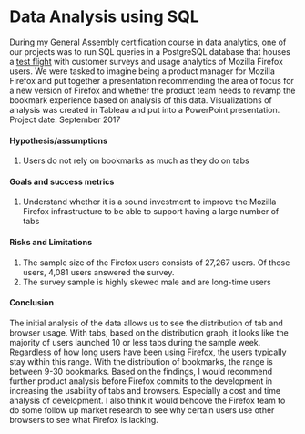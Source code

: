 # Data Analysis using SQL
During my General Assembly certification course in data analytics, one of our projects was to run SQL queries in a PostgreSQL database that houses a [test flight](https://web.archive.org/web/20160304073326/https://testpilot.mozillalabs.com/testcases/a-week-life-2/aggregated-data.html) with customer surveys and usage analytics of Mozilla Firefox users. We were tasked to imagine being a product manager for Mozilla Firefox and put together a presentation recommending the area of focus for a new version of Firefox and whether the product team needs to revamp the bookmark experience based on analysis of this data. Visualizations of analysis was created in Tableau and put into a PowerPoint presentation. Project date: September 2017

#### Hypothesis/assumptions
1. Users do not rely on bookmarks as much as they do on tabs
#### Goals and success metrics
1. Understand whether it is a sound investment to improve the Mozilla Firefox infrastructure to be able to support having a large number of tabs
#### Risks and Limitations 
1. The sample size of the Firefox users consists of 27,267 users. Of those users, 4,081 users answered the survey. 
2. The survey sample is highly skewed male and are long-time users
#### Conclusion
The initial analysis of the data allows us to see the distribution of tab and browser usage. With tabs, based on the distribution graph, it looks like the majority of users launched 10 or less tabs during the sample week. Regardless of how long users have been using Firefox, the users typically stay within this range. With the distribution of bookmarks, the range is between 9-30 bookmarks. Based on the findings, I would recommend further product analysis before Firefox commits to the development in increasing the usability of tabs and browsers. Especially a cost and time analysis of development. I also think it would behoove the Firefox team to do some follow up market research to see why certain users use other browsers to see what Firefox is lacking.
